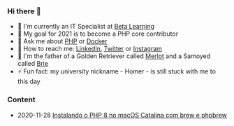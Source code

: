 ### Hi there 👋

- 💼 I'm currently an IT Specialist at [Beta Learning](https://betalearning.com.br)
- 🔭 My goal for 2021 is to become a PHP core contributor
- 💬 Ask me about [PHP](https://php.net) or [Docker](https://docker.com)
- 📨 How to reach me: [LinkedIn](https://www.linkedin.com/in/flavioheleno/), [Twitter](https://twitter.com/flavioheleno) or [Instagram](https://instagram.com/flavioheleno)
- 🐶 I'm the father of a Golden Retriever called [Merlot](https://instagram.com/merlot.golden) and a Samoyed called [Brie](https://instagram.com/brie.samoyed)
- ⚡ Fun fact: my university nickname - Homer - is still stuck with me to this day

### Content

- 2020-11-28 [Instalando o PHP 8 no macOS Catalina com brew e phpbrew](content/20201128-instalando-o-php-8-no-macos-com-brew-e-phpbrew.md)
